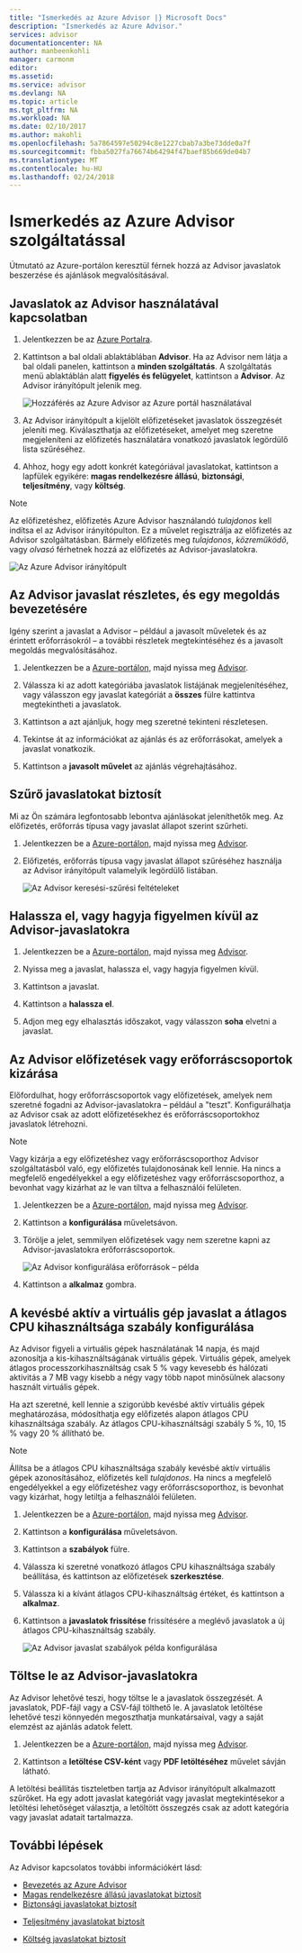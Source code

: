 ```yaml
---
title: "Ismerkedés az Azure Advisor |} Microsoft Docs"
description: "Ismerkedés az Azure Advisor."
services: advisor
documentationcenter: NA
author: manbeenkohli
manager: carmonm
editor: 
ms.assetid: 
ms.service: advisor
ms.devlang: NA
ms.topic: article
ms.tgt_pltfrm: NA
ms.workload: NA
ms.date: 02/10/2017
ms.author: makohli
ms.openlocfilehash: 5a7864597e50294c8e1227cbab7a3be73dde0a7f
ms.sourcegitcommit: fbba5027fa76674b64294f47baef85b669de04b7
ms.translationtype: MT
ms.contentlocale: hu-HU
ms.lasthandoff: 02/24/2018
---
```

# <a name="get-started-with-azure-advisor"></a>Ismerkedés az Azure Advisor szolgáltatással

Útmutató az Azure-portálon keresztül férnek hozzá az Advisor javaslatok beszerzése és ajánlások megvalósításával.

## <a name="get-advisor-recommendations"></a>Javaslatok az Advisor használatával kapcsolatban

1. Jelentkezzen be az [Azure Portalra](https://portal.azure.com).

2. Kattintson a bal oldali ablaktáblában **Advisor**.  Ha az Advisor nem látja a bal oldali panelen, kattintson a **minden szolgáltatás**.  A szolgáltatás menü ablaktáblán alatt **figyelés és felügyelet**, kattintson a **Advisor**.
 Az Advisor irányítópult jelenik meg.

   ![Hozzáférés az Azure Advisor az Azure portál használatával](./media/advisor-get-started/advisor-portal-menu.png) 

4. Az Advisor irányítópult a kijelölt előfizetéseket javaslatok összegzését jeleníti meg.  Kiválaszthatja az előfizetéseket, amelyet meg szeretne megjeleníteni az előfizetés használatára vonatkozó javaslatok legördülő lista szűréséhez.

5. Ahhoz, hogy egy adott konkrét kategóriával javaslatokat, kattintson a lapfülek egyikére: **magas rendelkezésre állású**, **biztonsági**, **teljesítmény**, vagy **költség**.
 
> [!NOTE]
> Az előfizetéshez, előfizetés Azure Advisor használandó *tulajdonos* kell indítsa el az Advisor irányítópulton.  Ez a művelet regisztrálja az előfizetés az Advisor szolgáltatásban.  Bármely előfizetés meg *tulajdonos*, *közreműködő*, vagy *olvasó* férhetnek hozzá az előfizetés az Advisor-javaslatokra.  

  ![Az Azure Advisor irányítópult](./media/advisor-overview/advisor-dashboard.png)

## <a name="get-advisor-recommendation-details-and-implement-a-solution"></a>Az Advisor javaslat részletes, és egy megoldás bevezetésére

Igény szerint a javaslat a Advisor – például a javasolt műveletek és az érintett erőforrásokról – a további részletek megtekintéséhez és a javasolt megoldás megvalósításához.  

1. Jelentkezzen be a [Azure-portálon](https://portal.azure.com), majd nyissa meg [Advisor](https://aka.ms/azureadvisordashboard).

2. Válassza ki az adott kategóriába javaslatok listájának megjelenítéséhez, vagy válasszon egy javaslat kategóriát a **összes** fülre kattintva megtekintheti a javaslatok.

3. Kattintson a azt ajánljuk, hogy meg szeretné tekinteni részletesen.

4. Tekintse át az információkat az ajánlás és az erőforrásokat, amelyek a javaslat vonatkozik.

5. Kattintson a **javasolt művelet** az ajánlás végrehajtásához.

## <a name="filter-advisor-recommendations"></a>Szűrő javaslatokat biztosít

Mi az Ön számára legfontosabb lebontva ajánlásokat jeleníthetők meg.  Az előfizetés, erőforrás típusa vagy javaslat állapot szerint szűrheti.  

1. Jelentkezzen be a [Azure-portálon](https://portal.azure.com), majd nyissa meg [Advisor](https://aka.ms/azureadvisordashboard).

2.  Előfizetés, erőforrás típusa vagy javaslat állapot szűréséhez használja az Advisor irányítópult valamelyik legördülő listában.

    ![Az Advisor keresési-szűrési feltételeket](./media/advisor-get-started/advisor-filters.png)

## <a name="postpone-or-dismiss-advisor-recommendations"></a>Halassza el, vagy hagyja figyelmen kívül az Advisor-javaslatokra

1. Jelentkezzen be a [Azure-portálon](https://portal.azure.com), majd nyissa meg [Advisor](https://aka.ms/azureadvisordashboard).

2. Nyissa meg a javaslat, halassza el, vagy hagyja figyelmen kívül.

3. Kattintson a javaslat.

4. Kattintson a **halassza el**. 

5. Adjon meg egy elhalasztás időszakot, vagy válasszon **soha** elvetni a javaslat.

## <a name="exclude-subscriptions-or-resource-groups-from-advisor"></a>Az Advisor előfizetések vagy erőforráscsoportok kizárása

Előfordulhat, hogy erőforráscsoportok vagy előfizetések, amelyek nem szeretné fogadni az Advisor-javaslatokra – például a "teszt".  Konfigurálhatja az Advisor csak az adott előfizetésekhez és erőforráscsoportokhoz javaslatok létrehozni.

> [!NOTE]
> Vagy kizárja a egy előfizetéshez vagy erőforráscsoporthoz Advisor szolgáltatásból való, egy előfizetés tulajdonosának kell lennie.  Ha nincs a megfelelő engedélyekkel a egy előfizetéshez vagy erőforráscsoporthoz, a bevonhat vagy kizárhat az le van tiltva a felhasználói felületen.

1. Jelentkezzen be a [Azure-portálon](https://portal.azure.com), majd nyissa meg [Advisor](https://aka.ms/azureadvisordashboard).

2. Kattintson a **konfigurálása** műveletsávon.

3. Törölje a jelet, semmilyen előfizetések vagy nem szeretne kapni az Advisor-javaslatokra erőforráscsoportok.

    ![Az Advisor konfigurálása erőforrások – példa](./media/advisor-get-started/advisor-configure-resources.png)

4. Kattintson a **alkalmaz** gombra.

## <a name="configure-the-average-cpu-utilization-rule-for-the-low-usage-virtual-machine-recommendation"></a>A kevésbé aktív a virtuális gép javaslat a átlagos CPU kihasználtsága szabály konfigurálása

Az Advisor figyeli a virtuális gépek használatának 14 napja, és majd azonosítja a kis-kihasználtságának virtuális gépek. Virtuális gépek, amelyek átlagos processzorkihasználtság csak 5 % vagy kevesebb és hálózati aktivitás a 7 MB vagy kisebb a négy vagy több napot minősülnek alacsony használt virtuális gépek.

Ha azt szeretné, kell lennie a szigorúbb kevésbé aktív virtuális gépek meghatározása, módosíthatja egy előfizetés alapon átlagos CPU kihasználtsága szabály.  Az átlagos CPU-kihasználtsági szabály 5 %, 10, 15 % vagy 20 % állítható be.

> [!NOTE]
> Állítsa be a átlagos CPU kihasználtsága szabály kevésbé aktív virtuális gépek azonosításához, előfizetés kell *tulajdonos*.  Ha nincs a megfelelő engedélyekkel a egy előfizetéshez vagy erőforráscsoporthoz, is bevonhat vagy kizárhat, hogy letiltja a felhasználói felületen. 

1. Jelentkezzen be a [Azure-portálon](https://portal.azure.com), majd nyissa meg [Advisor](https://aka.ms/azureadvisordashboard).

2. Kattintson a **konfigurálása** műveletsávon.

3. Kattintson a **szabályok** fülre.

4. Válassza ki szeretné vonatkozó átlagos CPU kihasználtsága szabály beállítása, és kattintson az előfizetések **szerkesztése**.

5. Válassza ki a kívánt átlagos CPU-kihasználtság értéket, és kattintson a **alkalmaz**.

6. Kattintson a **javaslatok frissítése** frissítésére a meglévő javaslatok a új átlagos CPU-kihasználtság szabály. 

   ![Az Advisor javaslat szabályok példa konfigurálása](./media/advisor-get-started/advisor-configure-rules.png)

## <a name="download-your-advisor-recommendations"></a>Töltse le az Advisor-javaslatokra

Az Advisor lehetővé teszi, hogy töltse le a javaslatok összegzését.  A javaslatok, PDF-fájl vagy a CSV-fájl tölthető le.  A javaslatok letöltése lehetővé teszi könnyedén megoszthatja munkatársaival, vagy a saját elemzést az ajánlás adatok felett.

1. Jelentkezzen be a [Azure-portálon](https://portal.azure.com), majd nyissa meg [Advisor](https://aka.ms/azureadvisordashboard).

2. Kattintson a **letöltése CSV-ként** vagy **PDF letöltéséhez** művelet sávján látható.

A letöltési beállítás tiszteletben tartja az Advisor irányítópult alkalmazott szűrőket.  Ha egy adott javaslat kategóriát vagy javaslat megtekintésekor a letöltési lehetőséget választja, a letöltött összegzés csak az adott kategória vagy javaslat adatait tartalmazza. 

## <a name="next-steps"></a>További lépések

Az Advisor kapcsolatos további információkért lásd:
* [Bevezetés az Azure Advisor](advisor-overview.md)
* [Magas rendelkezésre állású javaslatokat biztosít](advisor-high-availability-recommendations.md)
* [Biztonsági javaslatokat biztosít](advisor-security-recommendations.md)
-  [Teljesítmény javaslatokat biztosít](advisor-performance-recommendations.md)
* [Költség javaslatokat biztosít](advisor-performance-recommendations.md)
